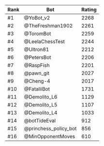 Rank|Bot|Rating
---|---|---
#1|@YoBot_v2|2268
#2|@TheFreshman1902|2261
#3|@ToromBot|2259
#4|@LeelaChessTest|2244
#5|@Ultron81|2212
#6|@PetersBot|2206
#7|@RaspFish|2201
#8|@pawn_git|2027
#9|@Cheng-4|2017
#10|@FataliiBot|1731
#11|@Demolito_L6|1129
#12|@Demolito_L5|1107
#13|@Demolito_L4|1033
#14|@botTideEval|912
#15|@princhess_policy_bot|856
#16|@MinOpponentMoves|610
